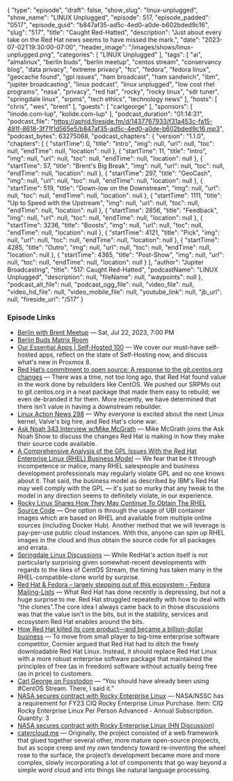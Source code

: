 {
  "type": "episode",
  "draft": false,
  "show_slug": "linux-unplugged",
  "show_name": "LINUX Unplugged",
  "episode": 517,
  "episode_padded": "0517",
  "episode_guid": "b847af35-ad5c-4ed0-a0de-b602bded9c16",
  "slug": "517",
  "title": "Caught Red-Hatted",
  "description": "Just about every take on the Red Hat news seems to have missed the mark.",
  "date": "2023-07-02T19:30:00-07:00",
  "header_image": "/images/shows/linux-unplugged.png",
  "categories": [
    "LINUX Unplugged"
  ],
  "tags": [
    "ai",
    "almalinux",
    "berlin buds",
    "berlin meetup",
    "centos stream",
    "conservancy blog",
    "data privacy",
    "extreme privacy",
    "fcc",
    "fedora",
    "fedora linux",
    "geocache found",
    "gpl issues",
    "ham broadcast",
    "ham sandwich",
    "ibm",
    "jupiter broadcasting",
    "linux podcast",
    "linux unplugged",
    "low cost rhel programs",
    "nasa",
    "privacy",
    "red hat",
    "rocky",
    "rocky linux",
    "sdr tuner",
    "springdale linux",
    "srpms",
    "tech ethics",
    "technology news"
  ],
  "hosts": [
    "chris",
    "wes",
    "brent"
  ],
  "guests": [
    "carlgeorge"
  ],
  "sponsors": [
    "linode.com-lup",
    "kolide.com-lup"
  ],
  "podcast_duration": "01:14:31",
  "podcast_file": "https://aphid.fireside.fm/d/1437767933/f31a453c-fa15-491f-8618-3f71f1d565e5/b847af35-ad5c-4ed0-a0de-b602bded9c16.mp3",
  "podcast_bytes": 63275068,
  "podcast_chapters": {
    "version": "1.1.0",
    "chapters": [
      {
        "startTime": 0,
        "title": "Intro",
        "img": null,
        "url": null,
        "toc": null,
        "endTime": null,
        "location": null
      },
      {
        "startTime": 11,
        "title": "Intro",
        "img": null,
        "url": null,
        "toc": null,
        "endTime": null,
        "location": null
      },
      {
        "startTime": 57,
        "title": "Brent's Big Break",
        "img": null,
        "url": null,
        "toc": null,
        "endTime": null,
        "location": null
      },
      {
        "startTime": 297,
        "title": "GeoCash",
        "img": null,
        "url": null,
        "toc": null,
        "endTime": null,
        "location": null
      },
      {
        "startTime": 519,
        "title": "Down-low on the Downstream",
        "img": null,
        "url": null,
        "toc": null,
        "endTime": null,
        "location": null
      },
      {
        "startTime": 1111,
        "title": "Up to Speed with the Upstream",
        "img": null,
        "url": null,
        "toc": null,
        "endTime": null,
        "location": null
      },
      {
        "startTime": 2856,
        "title": "Feedback",
        "img": null,
        "url": null,
        "toc": null,
        "endTime": null,
        "location": null
      },
      {
        "startTime": 3236,
        "title": "Boosts",
        "img": null,
        "url": null,
        "toc": null,
        "endTime": null,
        "location": null
      },
      {
        "startTime": 4121,
        "title": "Pick",
        "img": null,
        "url": null,
        "toc": null,
        "endTime": null,
        "location": null
      },
      {
        "startTime": 4285,
        "title": "Outro",
        "img": null,
        "url": null,
        "toc": null,
        "endTime": null,
        "location": null
      },
      {
        "startTime": 4365,
        "title": "Post-Show",
        "img": null,
        "url": null,
        "toc": null,
        "endTime": null,
        "location": null
      }
    ],
    "author": "Jupiter Broadcasting",
    "title": "517: Caught Red-Hatted",
    "podcastName": "LINUX Unplugged",
    "description": null,
    "fileName": null,
    "waypoints": null
  },
  "podcast_alt_file": null,
  "podcast_ogg_file": null,
  "video_file": null,
  "video_hd_file": null,
  "video_mobile_file": null,
  "youtube_link": null,
  "jb_url": null,
  "fireside_url": "/517"
}


### Episode Links

  * [Berlin with Brent Meetup](https://www.meetup.com/jupiterbroadcasting/events/294559395/?isFirstPublish=true "Berlin with Brent Meetup") — Sat, Jul 22, 2023, 7:00 PM
  * [Berlin Buds Matrix Room](https://matrix.to/#/%23berlin:jupiterbroadcasting.com "Berlin Buds Matrix Room")
  * [Our Essential Apps | Self-Hosted 100](https://www.jupiterbroadcasting.com/show/self-hosted/100/ "Our Essential Apps | Self-Hosted 100") — We cover our must-have self-hosted apps, reflect on the state of Self-Hosting now, and discuss what's new in Proxmox 8.
  * [Red Hat’s commitment to open source: A response to the git.centos.org changes](https://www.redhat.com/en/blog/red-hats-commitment-open-source-response-gitcentosorg-changes "Red Hat’s commitment to open source: A response to the git.centos.org changes") — There was a time, not too long ago, that Red Hat found value in the work done by rebuilders like CentOS. We pushed our SRPMs out to git.centos.org in a neat package that made them easy to rebuild; we even de-branded it for them. More recently, we have determined that there isn’t value in having a downstream rebuilder.
  * [Linux Action News 298](https://linuxactionnews.com/298 "Linux Action News 298") — Why everyone is excited about the next Linux kernel, Valve's big hire, and Red Hat's clone war.
  * [Ask Noah 343 Interview w/Mike McGrath](https://podcast.asknoahshow.com/343 "Ask Noah 343 Interview w/Mike McGrath") — Mike McGrath joins the Ask Noah Show to discuss the changes Red Hat is making in how they make their source code available.
  * [A Comprehensive Analysis of the GPL Issues With the Red Hat Enterprise Linux (RHEL) Business Model](https://sfconservancy.org/blog/2023/jun/23/rhel-gpl-analysis/ "A Comprehensive Analysis of the GPL Issues With the Red Hat Enterprise Linux \(RHEL\) Business Model") — We fear that be it through incompetence or malice, many RHEL salespeople and business development professionals may regularly violate GPL and no one knows about it. That said, the business model as described by IBM's Red Hat may well comply with the GPL — it's just so murky that any tweak to the model in any direction seems to definitely violate, in our experience.
  * [Rocky Linux Shares How They May Continue To Obtain The RHEL Source Code](https://www.phoronix.com/news/Rocky-Linux-RHEL-Source-Access "Rocky Linux Shares How They May Continue To Obtain The RHEL Source Code") — One option is through the usage of UBI container images which are based on RHEL and available from multiple online sources (including Docker Hub). Another method that we will leverage is pay-per-use public cloud instances. With this, anyone can spin up RHEL images in the cloud and thus obtain the source code for all packages and errata.
  * [Springdale Linux Discussions](https://groups.google.com/g/springdale-users/c/53hFsR7oLEQ?pli=1 "Springdale Linux Discussions") — While RedHat's action itself is not particularly surprising given somewhat-recent developments with regards to the likes of CentOS Stream, the timing has taken many in the RHEL-compatible-clone world by surprise.
  * [Red Hat & Fedora – largely stepping out of this ecosystem - Fedora Mailing-Lists](https://lists.fedoraproject.org/archives/list/devel@lists.fedoraproject.org/thread/YYPMJAFR3GQPF3P74I7FGK45UYFOWNUS/ "Red Hat & Fedora – largely stepping out of this ecosystem - Fedora Mailing-Lists") — What Red Hat has done recently is depressing, but not a huge surprise to me. Red Hat struggled repeatedly with how to deal with "the clones".The core idea I always came back to in those discussions was that the value isn't in the bits, but in the stability, services and ecosystem Red Hat enables around the bits.
  * [How Red Hat killed its core product—and became a billion-dollar business](https://arstechnica.com/information-technology/2012/02/how-red-hat-killed-its-core-productand-became-a-billion-dollar-business/ "How Red Hat killed its core product—and became a billion-dollar business") — To move from small player to big-time enterprise software competitor, Cormier argued that Red Hat had to ditch the freely downloadable Red Hat Linux. Instead, it should replace Red Hat Linux with a more robust enterprise software package that maintained the principles of free (as in freedom) software without actually being free (as in price) to customers.
  * [Carl George on Fosstodon](https://fosstodon.org/@carlwgeorge/110595756516276336 "Carl George on Fosstodon") — “You should have already been using #CentOS Stream. There, I said it.”
  * [NASA secures contract with Rocky Enterprise Linux](https://sam.gov/opp/2e0365ce1e3c4c179b50fb15573d68e4/view "NASA secures contract with Rocky Enterprise Linux") — NASA/NSSC has a requirement for FY23 CIQ Rocky Enterprise Linux Purchase. Item: CIQ Rocky Enterprise Linux Per Person Advanced - Annual Subscription. Quantity: 3
  * [NASA secures contract with Rocky Enterprise Linux (HN Discussion)](https://news.ycombinator.com/item?id=36417968 "NASA secures contract with Rocky Enterprise Linux \(HN Discussion\)")
  * [catercloud.me](https://catercloud.me/ "catercloud.me") — Originally, the project consisted of a web framework that glued together several other, more mature open-source projoects, but as scope creep and my own tendency toward re-inventing the wheel rose to the surface, the project’s development became more and more complex, slowly incorporating a lot of components that go way beyond a simple word cloud and into things like natural language processing.


